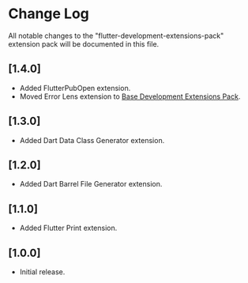 # Change Log

All notable changes to the "flutter-development-extensions-pack" extension pack will be documented in this file.

## [1.4.0]

- Added FlutterPubOpen extension.
- Moved Error Lens extension to [Base Development Extensions Pack](https://marketplace.visualstudio.com/items?itemName=ricardo-emerson.base-development-extensions-pack).

## [1.3.0]

- Added Dart Data Class Generator extension.

## [1.2.0]

- Added Dart Barrel File Generator extension.

## [1.1.0]

- Added Flutter Print extension.

## [1.0.0]

- Initial release.
